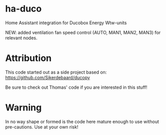 # ha-duco

Home Assistant integration for Ducobox Energy Wtw-units

NEW: added ventilation fan speed control (AUTO, MAN1, MAN2, MAN3) for relevant nodes.

# Attribution

This code started out as a side project based on:
<https://github.com/Sikerdebaard/ducopy>

Be sure to check out Thomas' code if you are interested in this stuff!

# Warning

In no way shape or formed is the code here mature enough to use without pre-cautions. Use at your own risk!
